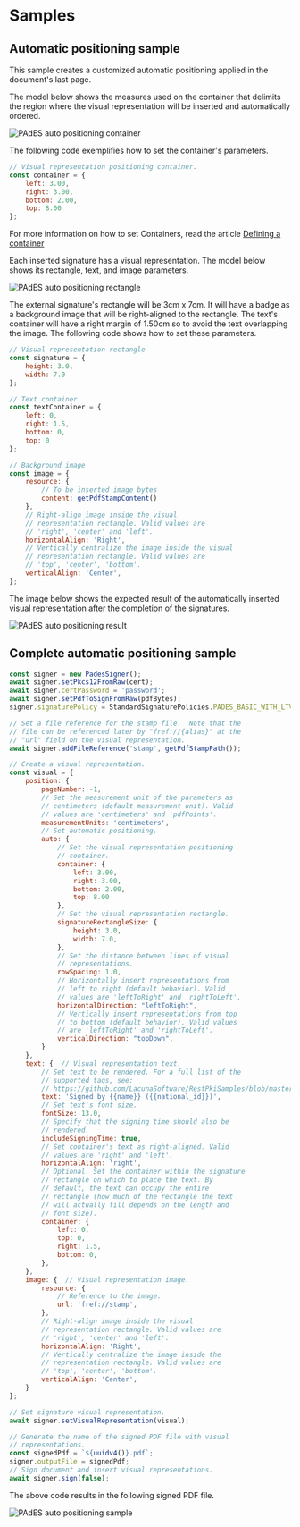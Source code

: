 ﻿# Samples

## Automatic positioning sample

This sample creates a customized automatic positioning applied in the document's last page.

The model below shows the measures used on the container that delimits the region where the visual representation will be inserted and automatically ordered.

![PAdES auto positioning container](../../../../../images/pki-sdk/pades-autopos-container.png)

The following code exemplifies how to set the container's parameters.

```javascript
// Visual representation positioning container.
const container = {
    left: 3.00,
    right: 3.00,
    bottom: 2.00,
    top: 8.00
};
```

For more information on how to set Containers, read the article [Defining a container](containers.md)

Each inserted signature has a visual representation. The model below shows its rectangle, text, and image parameters.

![PAdES auto positioning rectangle](../../../../../images/pki-sdk/visual-rep-rectangle.png)

The external signature's rectangle will be 3cm x 7cm. It will have a badge as a background image that will be right-aligned to the rectangle. The text's container will have a right margin of 1.50cm so to avoid the text overlapping the image. The following code shows how to set these parameters. 

```javascript
// Visual representation rectangle
const signature = {
    height: 3.0,
    width: 7.0
};

// Text container
const textContainer = {
    left: 0,
    right: 1.5,
    bottom: 0,
    top: 0
};

// Background image
const image = {
    resource: {
        // To be inserted image bytes
        content: getPdfStampContent()
    },
    // Right-align image inside the visual 
    // representation rectangle. Valid values are
    // 'right', 'center' and 'left'.
    horizontalAlign: 'Right',
    // Vertically centralize the image inside the visual
    // representation rectangle. Valid values are 
    // 'top', 'center', 'bottom'.
    verticalAlign: 'Center',
};
```

The image below shows the expected result of the automatically inserted visual representation after the completion of the signatures.

![PAdES auto positioning result](../../../../../images/pki-sdk/visual-rep-result.png)

## Complete automatic positioning sample

```javascript
const signer = new PadesSigner();
await signer.setPkcs12FromRaw(cert);
await signer.certPassword = 'password';
await signer.setPdfToSignFromRaw(pdfBytes);
signer.signaturePolicy = StandardSignaturePolicies.PADES_BASIC_WITH_LTV;

// Set a file reference for the stamp file.  Note that the
// file can be referenced later by "fref://{alias}" at the
// "url" field on the visual representation.
await signer.addFileReference('stamp', getPdfStampPath());

// Create a visual representation.
const visual = {
    position: {
        pageNumber: -1,
        // Set the measurement unit of the parameters as
        // centimeters (default measurement unit). Valid 
        // values are 'centimeters' and 'pdfPoints'. 
        measurementUnits: 'centimeters',
        // Set automatic positioning.
        auto: {
            // Set the visual representation positioning
            // container.
            container: {
                left: 3.00,
                right: 3.00,
                bottom: 2.00,
                top: 8.00
            },
            // Set the visual representation rectangle.
            signatureRectangleSize: {
                height: 3.0,
                width: 7.0,
            },
            // Set the distance between lines of visual
            // representations.
            rowSpacing: 1.0,
            // Horizontally insert representations from
            // left to right (default behavior). Valid
            // values are 'leftToRight' and 'rightToLeft'.
            horizontalDirection: "leftToRight",
            // Vertically insert representations from top
            // to bottom (default behavior). Valid values
            // are 'leftToRight' and 'rightToLeft'.
            verticalDirection: "topDown",
        }
    },
    text: {  // Visual representation text.
        // Set text to be rendered. For a full list of the
        // supported tags, see:
        // https://github.com/LacunaSoftware/RestPkiSamples/blob/master/PadesTags.md
        text: 'Signed by {{name}} ({{national_id}})',
        // Set text's font size.
        fontSize: 13.0,
        // Specify that the signing time should also be 
        // rendered.
        includeSigningTime: true,
        // Set container's text as right-aligned. Valid
        // values are 'right' and 'left'.
        horizontalAlign: 'right',
        // Optional. Set the container within the signature
        // rectangle on which to place the text. By
        // default, the text can occupy the entire 
        // rectangle (how much of the rectangle the text
        // will actually fill depends on the length and 
        // font size).
        container: {  
            left: 0,
            top: 0,
            right: 1.5, 
            bottom: 0,
        },
    },
    image: {  // Visual representation image.
        resource: {
            // Reference to the image.
            url: 'fref://stamp',
        },
        // Right-align image inside the visual 
        // representation rectangle. Valid values are
        // 'right', 'center' and 'left'.
        horizontalAlign: 'Right',
        // Vertically centralize the image inside the
        // representation rectangle. Valid values are
        // 'top', 'center', 'bottom'.
        verticalAlign: 'Center',
    }
};

// Set signature visual representation.
await signer.setVisualRepresentation(visual);

// Generate the name of the signed PDF file with visual 
// representations.
const signedPdf = `${uuidv4()}.pdf`;
signer.outputFile = signedPdf;
// Sign document and insert visual representations.
await signer.sign(false);
```

The above code results in the following signed PDF file.

![PAdES auto positioning sample](../../../../../images/pki-sdk/pdf-auto-pos.png)